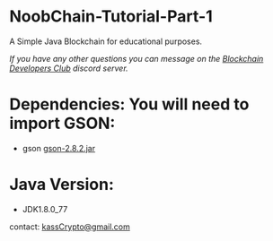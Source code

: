 # NoobChain-Tutorial-Part-1
A Simple Java Blockchain for educational purposes. 

*If you have any other questions you can message on the [Blockchain Developers Club](https://discord.gg/ZsyQqyk) discord server.*

# Dependencies: You will need to import GSON:
- gson [gson-2.8.2.jar](http://central.maven.org/maven2/com/google/code/gson/gson/2.8.2/gson-2.8.2.jar)

# Java Version:
- JDK1.8.0_77

contact: kassCrypto@gmail.com
